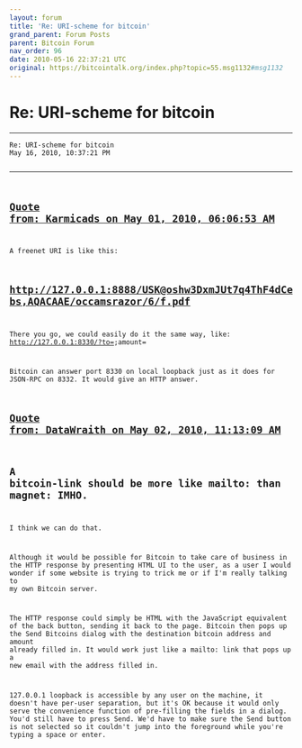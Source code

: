 ```yaml
---
layout: forum
title: 'Re: URI-scheme for bitcoin'
grand_parent: Forum Posts
parent: Bitcoin Forum
nav_order: 96
date: 2010-05-16 22:37:21 UTC
original: https://bitcointalk.org/index.php?topic=55.msg1132#msg1132
---
```

# Re: URI-scheme for bitcoin
---

<div class="language-plaintext highlighter-rouge"><div class="highlight"><pre class="highlight">
<code>Re: URI-scheme for bitcoin
May 16, 2010, 10:37:21 PM	

-------------
<a href="https://bitcointalk.org/index.php?topic=55.msg1038#msg1038">Quote from: Karmicads on May 01, 2010, 06:06:53 AM</a>
-------------
A freenet URI is like this:

http://127.0.0.1:8888/USK@oshw3DxmJUt7q4ThF4dCez5IXbc9hCGcv0VuwLRCmeQ,ckeXv20F1gBzkqssB4RXHZ2nB1YRT8Pb8KYZk8wj-bs,AQACAAE/occamsrazor/6/f.pdf
-------------

There you go, we could easily do it the same way, like:
http://127.0.0.1:8330/?to=<bitcoinaddress>;amount=<amount>

Bitcoin can answer port 8330 on local loopback just as it does for JSON-RPC on 8332.  It would give an HTTP answer.


<a href="https://bitcointalk.org/index.php?topic=55.msg1045#msg1045">Quote from: DataWraith on May 02, 2010, 11:13:09 AM</a>
-------------
A bitcoin-link should be more like mailto: than magnet: IMHO.
-------------

I think we can do that.

Although it would be possible for Bitcoin to take care of business in the HTTP response by presenting HTML UI to the user, as a user I would wonder if some website is trying to trick me or if I'm really talking to my own Bitcoin server.

The HTTP response could simply be HTML with the JavaScript equivalent of the back button, sending it back to the page.  Bitcoin then pops up the Send Bitcoins dialog with the destination bitcoin address and amount already filled in.  It would work just like a mailto: link that pops up a new email with the address filled in.

127.0.0.1 loopback is accessible by any user on the machine, it doesn't have per-user separation, but it's OK because it would only serve the convenience function of pre-filling the fields in a dialog.  You'd still have to press Send.  We'd have to make sure the Send button is not selected so it couldn't jump into the foreground while you're typing a space or enter.</code></pre></div></div>
